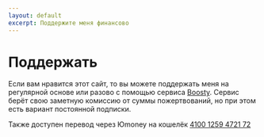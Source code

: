 ```yaml
---
layout: default
excerpt: Поддержите меня финансово
---
```

# Поддержать

Если вам нравится этот сайт, то вы можете поддержать меня на регулярной основе или разово с помощью сервиса [Boosty](https://boosty.to/tavdainfo/donate). Сервис берёт свою заметную комиссию от суммы пожертвований, но при этом есть вариант постоянной подписки.

Также доступен перевод через Юmoney на кошелёк [4100 1259 4721 72](https://yoomoney.ru/to/41001259472172)
